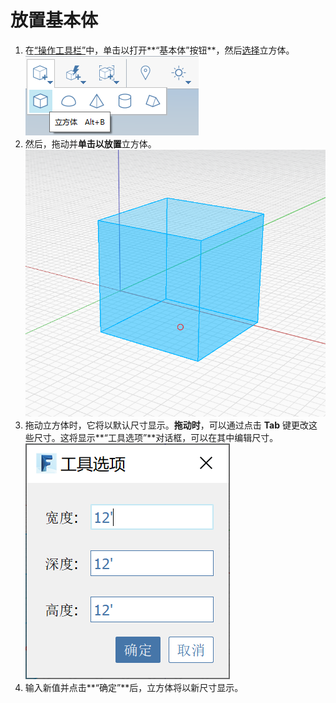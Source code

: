 # 放置基本体

1. 在[“操作工具栏”](https://github.com/FormIt3D/autodesk-formit-360-windows-help/tree/c377e7b8a3b8e43e684321d0b7de867608d317a3/tool-library/tool-bars-extended.md)中，单击以打开**“基本体”按钮**，然后[选择](select-edge-face-or-object.md)立方体。![](../.gitbook/assets/primitive-cube.png)
2. 然后，拖动并**单击以放置**立方体。![](../.gitbook/assets/image-2-%20%281%29.png)
3. 拖动立方体时，它将以默认尺寸显示。**拖动时**，可以通过点击 **Tab** 键更改这些尺寸。这将显示**“工具选项”**对话框，可以在其中编辑尺寸。![](../.gitbook/assets/image%20%281%29.png)
4. 输入新值并点击**“确定”**后，立方体将以新尺寸显示。

